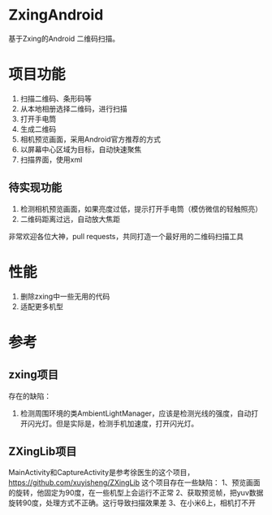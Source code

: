 # ZxingAndroid
基于Zxing的Android 二维码扫描。


# 项目功能

1. 扫描二维码、条形码等
2. 从本地相册选择二维码，进行扫描
3. 打开手电筒
4. 生成二维码
5. 相机预览画面，采用Android官方推荐的方式
6. 以屏幕中心区域为目标，自动快速聚焦
7. 扫描界面，使用xml 

## 待实现功能
1. 检测相机预览画面，如果亮度过低，提示打开手电筒（模仿微信的轻触照亮）
2. 二维码距离过远，自动放大焦距


非常欢迎各位大神，pull requests，共同打造一个最好用的二维码扫描工具


# 性能

1. 删除zxing中一些无用的代码
2. 适配更多机型

# 参考

## zxing项目
存在的缺陷：
1. 检测周围环境的类AmbientLightManager，应该是检测光线的强度，自动打开闪光灯。但是实际是，检测手机加速度，打开闪光灯。


## ZXingLib项目
MainActivity和CaptureActivity是参考徐医生的这个项目，https://github.com/xuyisheng/ZXingLib
这个项目存在一些缺陷：
1、预览画面的旋转，他固定为90度，在一些机型上会运行不正常
2、获取预览帧，把yuv数据旋转90度，处理方式不正确。这行导致扫描效果差
3、在小米6上，相机打不开

